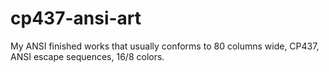 # cp437-ansi-art
My ANSI finished works that usually conforms to 80 columns wide, CP437, ANSI escape sequences, 16/8 colors.
